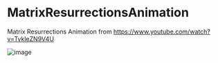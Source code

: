 # MatrixResurrectionsAnimation

Matrix Resurrections Animation from https://www.youtube.com/watch?v=TvkleZN9V4U

![image](https://user-images.githubusercontent.com/65572536/151609925-92cc6481-1073-4b00-b27d-717afed8bcb3.png)
